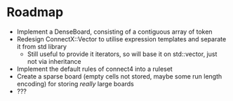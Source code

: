 # Roadmap

- Implement a DenseBoard, consisting of a contiguous array of token
- Redesign ConnectX::Vector to utilise expression templates and separate it from std library
  - Still useful to provide it iterators, so will base it on std::vector, just not via inheritance
- Implement the default rules of connect4 into a ruleset
- Create a sparse board (empty cells not stored, maybe some run length encoding) for storing *really* large boards
- ???
